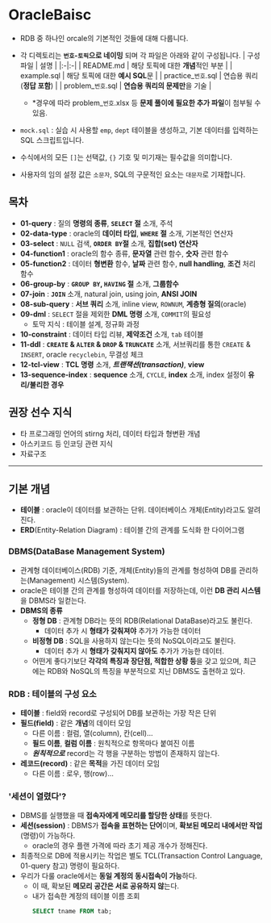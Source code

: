 # OracleBaisc

- RDB 중 하나인 orcale의 기본적인 것들에 대해 다룹니다.
- 각 디렉토리는 **`번호`-`토픽`으로 네이밍** 되며 각 파일은 아래와 같이 구성됩니다.
  | 구성 파일 | 설명 |
  |:-|:-|
  | README.md | 해당 토픽에 대한 **개념**적인 부분 |
  | example.sql | 해당 토픽에 대한 **예시 SQL**문 |
  | practice\_`번호`.sql | 연습용 쿼리(**정답 포함**) |
  | problem\_`번호`.sql | **연습용 쿼리의 문제만**을 기술 |

  - \*경우에 따라 problem\_`번호`.xlsx 등 **문제 풀이에 필요한 추가 파일**이 첨부될 수 있음.

- `mock.sql` : 실습 시 사용할 `emp`, `dept` 테이블을 생성하고, 기본 데이터를 입력하는 SQL 스크립트입니다.
- 수식에서의 모든 `[]`는 선택값, `{}` 기호 및 미기재는 필수값을 의미합니다.
- 사용자의 임의 설정 값은 `소문자`, SQL의 구문적인 요소는 `대문자`로 기재합니다.

## 목차

- **01-query** : 질의 **명령의 종류**, **`SELECT` 절** 소개, 주석
- **02-data-type** : oracle의 **데이터 타입**, **`WHERE` 절** 소개, 기본적인 연산자
- **03-select** : `NULL` 검색, **`ORDER BY`절** 소개, **집합(set) 연산자**
- **04-function1** : oracle의 함수 종류, **문자열** 관련 함수, **숫자** 관련 함수
- **05-function2** : 데이터 **형변환** 함수, **날짜** 관련 함수, **null handling**, **조건** 처리 함수
- **06-group-by** : **`GROUP BY`, `HAVING` 절** 소개, **그룹함수**
- **07-join** : **`JOIN`** 소개, natural join, using join, **ANSI JOIN**
- **08-sub-query** : **서브 쿼리** 소개, inline view, `ROWNUM`, **계층형 질의**(oracle)
- **09-dml** : `SELECT` 절을 제외한 **DML 명령** 소개, `COMMIT`의 필요성
  - 토막 지식 : 테이블 설계, 정규화 과정
- **10-constraint** : 데이터 타입 리뷰, **제약조건** 소개, `tab` 테이블
- **11-ddl** : **`CREATE` & `ALTER` & `DROP` & `TRUNCATE`** 소개, 서브쿼리를 통한 `CREATE` & `INSERT`, oracle `recyclebin`, 무결성 체크
- **12-tcl-view** : **TCL 명령** 소개, **_트랜잭션(transaction)_**, **view**
- **13-sequence-index** : **sequence** 소개, `CYCLE`, **index** 소개, index 설정이 **유리/불리한 경우**

## 권장 선수 지식

- 타 프로그래밍 언어의 stirng 처리, 데이터 타입과 형변환 개념
- 아스키코드 등 인코딩 관련 지식
- 자료구조

---

## 기본 개념

- **테이블** : oracle이 데이터를 보관하는 단위. 데이터베이스 개체(Entity)라고도 알려진다.
- **ERD**(Entity-Relation Diagram) : 테이블 간의 관계를 도식화 한 다이어그램

### DBMS(DataBase Management System)

- 관계형 데이터베이스(RDB) 기준, 개체(Entity)들의 관계를 형성하여 DB를 관리하는(Management) 시스템(System).
- oracle은 테이블 간의 관계를 형성하여 데이터를 저장하는데, 이런 **DB 관리 시스템**을 DBMS라 일컫는다.
- **DBMS의 종류**
  - **정형 DB** : 관계형 DB라는 뜻의 RDB(Relational DataBase)라고도 불린다.
    - 데이터 추가 시 **형태가 갖춰져야** 추가가 가능한 데이터
  - **비정형 DB** : SQL을 사용하지 않는다는 뜻의 NoSQL이라고도 불린다.
    - 데이터 추가 시 **형태가 갖춰지지 않아도** 추가가 가능한 데이터.
  - 어떤게 좋다기보단 **각각의 특징과 장단점, 적합한 상황 등**을 갖고 있으며, 최근에는 RDB와 NoSQL의 특징을 부분적으로 지닌 DBMS도 출현하고 있다.

### RDB : 테이블의 구성 요소

- **테이블** : field와 record로 구성되어 DB를 보관하는 가장 작은 단위
- **필드(field)** : 같은 **개념**의 데이터 모임
  - 다른 이름 : 컬럼, 열(column), 칸(cell)...
  - **필드 이름**, **컬럼 이름** : 원칙적으로 항목마다 붙여진 이름
  - **_원칙적으로_** record는 각 행을 구분하는 방법이 존재하지 않는다.
- **레코드(record)** : 같은 **목적**을 가진 데이터 모임
  - 다른 이름 : 로우, 행(row)...

### '세션이 열렸다'?

- DBMS를 실행했을 때 **접속자에게 메모리를 할당한 상태**를 뜻한다.
- **세션(session)** : DBMS가 **접속을 표현하는 단어**이며, **확보된 메모리 내에서만 작업**(명령)이 가능하다.
  - oracle의 경우 플랜 가격에 따라 초기 제공 개수가 정해진다.
- 최종적으로 DB에 적용시키는 작업은 별도 TCL(Transaction Control Language, 01-query 참고) 명령이 필요하다.
- 우리가 다룰 oracle에서는 **동일 계정의 동시접속이 가능**하다.
  - 이 때, 확보된 **메모리 공간은 서로 공유하지 않**는다.
  - 내가 접속한 계정의 테이블 이름 조회
    ```sql
    SELECT tname FROM tab;
    ```
